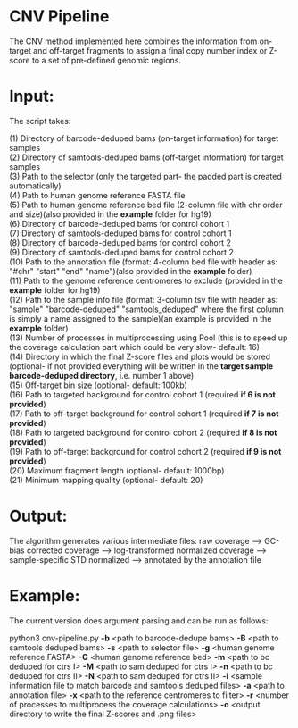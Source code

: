 # CNV Pipeline

The CNV method implemented here combines the information from on-target and off-target fragments to assign a final copy number index or Z-score to a set of pre-defined genomic regions.


# Input: 

The script takes:

(1) Directory of barcode-deduped bams (on-target information) for target samples<br /> 
(2) Directory of samtools-deduped bams (off-target information) for target samples <br /> 
(3) Path to the selector (only the targeted part- the padded part is created automatically)<br /> 
(4) Path to human genome reference FASTA file <br /> 
(5) Path to human genome reference bed file (2-column file with chr order and size)(also provided in the **example** folder for hg19)<br /> 
(6) Directory of barcode-deduped bams for control cohort 1<br /> 
(7) Directory of samtools-deduped bams for control cohort 1<br /> 
(8) Directory of barcode-deduped bams for control cohort 2<br /> 
(9) Directory of samtools-deduped bams for control cohort 2<br />
(10) Path to the annotation file (format: 4-column bed file with header as: "#chr"    "start"   "end"     "name")(also provided in the **example** folder)<br />
(11) Path to the genome reference centromeres to exclude (provided in the **example** folder for hg19)<br />
(12) Path to the sample info file (format: 3-column tsv file with header as: "sample" "barcode-deduped" "samtools_deduped" where the first column is simply a name assigned to the sample)(an example is provided in the **example** folder)<br />
(13) Number of processes in multiprocessing using Pool (this is to speed up the coverage calculation part which could be very slow- default: 16)<br />
(14) Directory in which the final Z-score files and plots would be stored (optional- if not provided everything will be written in the **target sample barcode-deduped directory**, i.e. number 1 above)<br />
(15) Off-target bin size (optional- default: 100kb)<br /> 
(16) Path to targeted background for control cohort 1 (required **if 6 is not provided**)<br /> 
(17) Path to off-target background for control cohort 1 (required **if 7 is not provided**)<br /> 
(18) Path to targeted background for control cohort 2 (required **if 8 is not provided**)<br /> 
(19) Path to off-target background for control cohort 2 (required **if 9 is not provided**)<br /> 
(20) Maximum fragment length (optional- default: 1000bp)<br /> 
(21) Minimum mapping quality (optional- default: 20)<br /> 

# Output:

The algorithm generates various intermediate files: raw coverage --> GC-bias corrected coverage --> log-transformed normalized coverage --> sample-specific STD normalized --> annotated by the annotation file  

# Example:

The current version does argument parsing and can be run as follows:

python3 cnv-pipeline.py **-b** \<path to barcode-dedupe bams\> **-B** \<path to samtools deduped bams\> **-s** \<path to selector file\> **-g** \<human genome reference FASTA\> **-G** \<human genome reference bed\> **-m** \<path to bc deduped for ctrs I\> **-M** \<path to sam deduped for ctrs I\> **-n** \<path to bc deduped for ctrs II\> **-N** \<path to sam deduped for ctrs II\> **-i**  \<sample information file to match barcode and samtools deduped files\> **-a** \<path to annotation file\> **-x** \<path to the reference centromeres to filter\> **-r** \<number of processes to multiprocess the coverage calculations\> **-o** \<output directory to write the final Z-scores and .png files\> 

